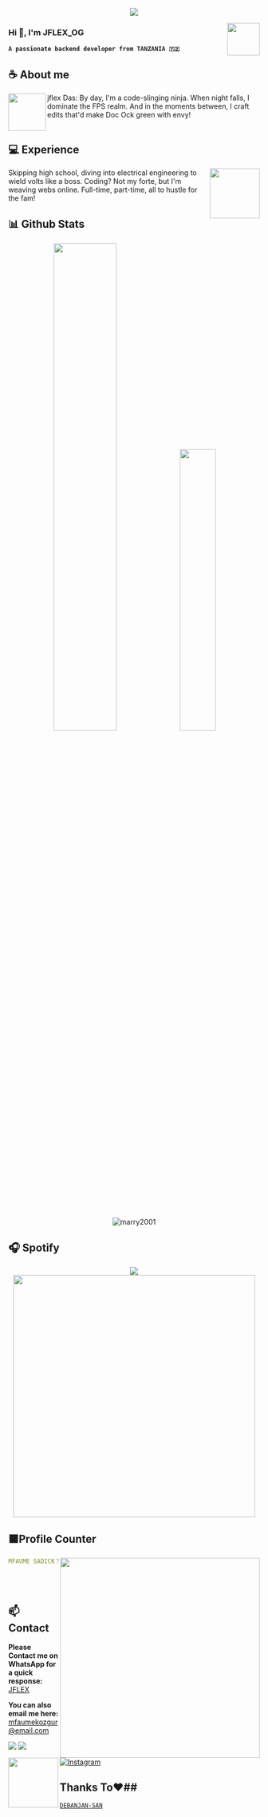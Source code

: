 <div align="center">
	
![](https://typograssy.deno.dev/api?text=あなたは神にとって最も完璧な武器です。!&l0=none&l1=216e39&l4=a3f0b0&bg=none&frame=none&speed=100&comment=)

</div>
<a href="https://www.instagram.com/das_abae/">
  <img align="right" width="65" src="https://raw.githubusercontent.com/PokeAPI/sprites/master/sprites/pokemon/other/showdown/152.gif">
</a>


### **Hi 👋, I'm JFLEX_OG**

**`A passionate backend developer from TANZANIA 🇹🇿 `** 

## **☕ About me**
<a href="https://github.com/marry2001"><img align="left" width="75" src="https://i.ibb.co/Dk3RtQM/Megumi-Fushiguro.webp"></a>
jflex Das: By day, I'm a code-slinging ninja. When night falls, I dominate the FPS realm. And in the moments between, I craft edits that'd make Doc Ock green with envy! <br><br>

## **💻 Experience**
<a href="https://github.com/marry2001">
<img align="right" width="100" src="https://shorturl.at/dhJ34"></a>
Skipping high school, diving into electrical engineering to wield volts like a boss. Coding? Not my forte, but I'm weaving webs online. Full-time, part-time, all to hustle for the fam!

## **📊 Github Stats**
<p align="center">
  <img width="50%" src="https://github-readme-stats.vercel.app/api?username=marry2001&show_icons=true&count_private=true&theme=react-dark&hide_border=true&bg_color=0d1117" />
  <img width="38%" src="https://github-readme-stats.vercel.app/api/top-langs/?username=marry2001&show_icons=true&count_private=true&theme=react-dark&hide_border=true&bg_color=0d1117&layout=compact" />
  <img src="https://github-profile-trophy.vercel.app/?username=debanjan-san" alt="marry2001" />
</p>



## **🎧 Spotify**
<p align="center">
  <a href="https://spotify-github-profile.vercel.app/api/view.svg?uid=316a2hwjc4ui5p2s5jdag6n325um&redirect=true">
    <img src="https://spotify-github-profile.vercel.app/api/view.svg?uid=316a2hwjc4ui5p2s5jdag6n325um&cover_image=true&theme=compact&show_offline=false&background_color=121212&interchange=false">
  </a>
  <a href="https://open.spotify.com/user/316a2hwjc4ui5p2s5jdag6n325um">
    <img width="485" src="https://spotify-recently-played-readme.vercel.app/api?user=316a2hwjc4ui5p2s5jdag6n325um">
  </a>
</p>


## **🟪Profile Counter**
<a href="https://github.com/marry2001/"><img align="right" width=400 src="https://moe-counter.glitch.me/get/marry2001?theme=rule34"></a>
<a href="https://github.com/marry2001"><img align="left" width="100" src="https://64.media.tumblr.com/8f3d84d35802ef4681ff96f69fa187b1/tumblr_n6bu3cJbUA1raoul2o1_500.gifv"></a>

```yaml
MFAUME SADICK？
```

<br><br>

## **📫 Contact**
**Please Contact me on WhatsApp for a quick response:** [JFLEX](https://api.whatsapp.com/send/?phone=255694039542&text=Hello%20JFLEX!%20%F0%9F%8D%B7&type=phone_number&app_absent=0)

**You can also email me here:** mfaumekozgur@email.com

<!--<a href="https://github.com/Meghna-DAS/github-profile-views-counter"><img src="https://komarev.com/ghpvc/?username=marry2001">-->
[![](https://komarev.com/ghpvc/?username=marry2001&label=Profile%20views&color=0e75b6&style=flat)](https://github.com/marry2001)
[![](https://img.shields.io/github/followers/marry2001?label=Followers&style=social&color=purple)](https://github.com/marry2001)
[![Instagram](https://img.shields.io/badge/Instagram-@das_abae-orange?logo=instagram&logoColor=white)](https://www.instagram.com/das_abae/)
 
  ## Thanks To♥️##
 [`DEBANJAN-SAN`](https://github.com/marry2001/Debanjan-San)
